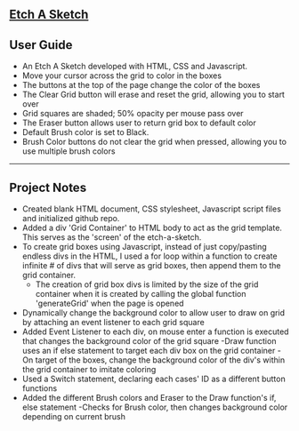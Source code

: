 <a href = "https://soundwanders.github.io/etchasketch/"> <h2>Etch A Sketch</h2> </a>

## User Guide 
- An Etch A Sketch developed with HTML, CSS and Javascript.
- Move your cursor across the grid to color in the boxes
- The buttons at the top of the page change the color of the boxes
- The Clear Grid button will erase and reset the grid, allowing you to start over
- Grid squares are shaded; 50% opacity per mouse pass over
- The Eraser button allows user to return grid box to default color
- Default Brush color is set to Black.
- Brush Color buttons do not clear the grid when pressed, allowing you to use multiple brush colors
____________________________________________________________________________________________________________________________________________
## Project Notes
- Created blank HTML document, CSS stylesheet, Javascript script files and initialized github repo.
- Added a div 'Grid Container' to HTML body to act as the grid template. This serves as the 'screen' of the etch-a-sketch.
- To create grid boxes using Javascript, instead of just copy/pasting endless divs in the HTML, I used a for loop within a function to create infinite # of divs that will serve as grid boxes, then append them to the grid container.
    - The creation of grid box divs is limited by the size of the grid container when it is created by calling the global function 'generateGrid' when the page is opened
- Dynamically change the background color to allow user to draw on grid by attaching an event listener to each grid square
- Added Event Listener to each div, on mouse enter a function is executed that changes the background color of the grid square
    -Draw function uses an if else statement to target each div box on the grid container
    -On target of the boxes, change the background color of the div's within the grid container to imitate coloring
- Used a Switch statement, declaring each cases' ID as a different button functions
- Added the different Brush colors and Eraser to the Draw function's if, else statement
    -Checks for Brush color, then changes background color depending on current brush

